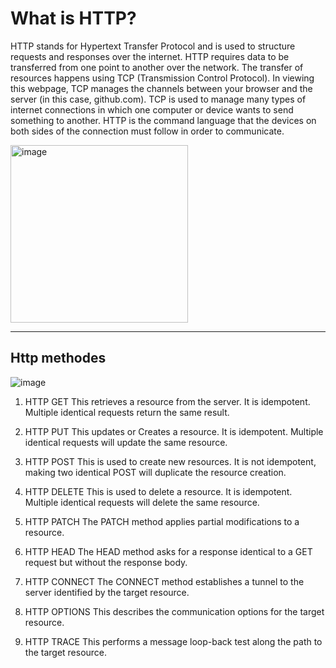 # What is HTTP?
HTTP stands for Hypertext Transfer Protocol and is used to structure requests and responses over the internet. HTTP requires data to be transferred from one point to another over the network.
The transfer of resources happens using TCP (Transmission Control Protocol). In viewing this webpage, TCP manages the channels between your browser and the server (in this case, github.com). TCP is used to manage many types of internet connections in which one computer or device wants to send something to another. HTTP is the command language that the devices on both sides of the connection must follow in order to communicate.

<img width="284" alt="image" src="https://github.com/user-attachments/assets/802f5be9-2eed-4796-b853-1e9e7ddfe019" />


---

## Http methodes

![image](https://github.com/user-attachments/assets/7f7e71c1-6a24-444f-a8d9-4a05b3813c15)

1. HTTP GET 
This retrieves a resource from the server. It is idempotent. Multiple identical requests return the same result. 
 
2. HTTP PUT 
This updates or Creates a resource. It is idempotent. Multiple identical requests will update the same resource. 
 
3. HTTP POST 
This is used to create new resources. It is not idempotent, making two identical POST will duplicate the resource creation. 
 
4. HTTP DELETE 
This is used to delete a resource. It is idempotent. Multiple identical requests will delete the same resource. 
 
5. HTTP PATCH 
The PATCH method applies partial modifications to a resource. 
 
6. HTTP HEAD 
The HEAD method asks for a response identical to a GET request but without the response body. 
 
7. HTTP CONNECT 
The CONNECT method establishes a tunnel to the server identified by the target resource. 
 
8. HTTP OPTIONS 
This describes the communication options for the target resource. 
 
9. HTTP TRACE 
This performs a message loop-back test along the path to the target resource. 
 
